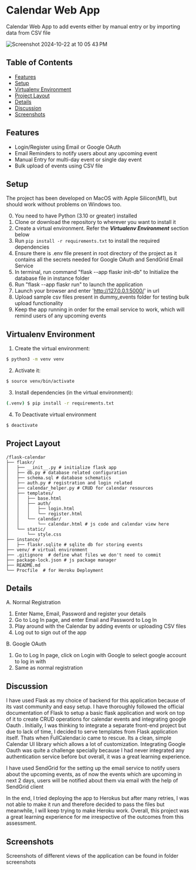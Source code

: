 # Calendar Web App
Calendar Web App to add events either by manual entry or by importing data from CSV file

![Screenshot 2024-10-22 at 10 05 43 PM](https://github.com/user-attachments/assets/0910076b-c721-4341-abdb-777fa5724585)


## Table of Contents

- [Features](#features)
- [Setup](#setup)
- [Virtualenv Environment](#virtualenv-environment)
- [Project Layout](#project-layout)
- [Details](#details)
- [Discussion](#discussion)
- [Screenshots](#screenshots)


## Features

- Login/Register using Email or Google OAuth
- Email Reminders to notify users about any upcoming event
- Manual Entry for multi-day event or single day event
- Bulk upload of events using CSV file

## Setup

The project has been developed on MacOS with Apple Silicon(M1), but should work without problems on Windows too.

0. You need to have Python (3.10 or greater) installed
1. Clone or download the repository to wherever you want to install it
2. Create a virtual environment. Refer the ***Virtualenv Environment*** section below
3. Run `pip install -r requirements.txt` to install the required dependencies
4. Ensure there is .env file present in root directory of the project as it contains all the secrets needed for Google OAuth and SendGrid Email Service
5. In terminal, run command "flask --app flaskr init-db" to Initialize the database file in instance folder
6. Run "flask --app flaskr run" to launch the application
7. Launch your browser and enter 'http://127.0.0.1:5000/' in url
8. Upload sample csv files present in dummy_events folder for testing bulk upload functionality
9. Keep the app running in order for the email service to work, which will remind users of any upcoming events

## Virtualenv Environment

1. Create the virtual environment:
```bash
$ python3 -m venv venv
```

2. Activate it:
```bash
$ source venv/bin/activate
```

3. Install dependencies (in the virtual environment):
```bash
(.venv) $ pip install -r requirements.txt
```
4. To Deactivate virtual environment
```bash
$ deactivate
```

## Project Layout
```
/flask-calendar
├── flaskr/
│   ├── __init__.py # initialize flask app
│   ├── db.py # database related configuration
│   ├── schema.sql # database schematics 
│   ├── auth.py # registration and login related 
│   ├── calendar_helper.py # CRUD for calendar resources
│   ├── templates/
│   │   ├── base.html
│   │   ├── auth/
│   │   │   ├── login.html
│   │   │   └── register.html
│   │   └── calendar/
│   │       └── calendar.html # js code and calendar view here 
│   └── static/
│       └── style.css    
├── instance/ 
│   ├── flaskr.sqlite # sqlite db for storing events
├── venv/ # virtual environment
├── .gitignore  # define what files we don't need to commit
├── package-lock.json # js package manager
├── README.md
└── Procfile  # for Heroku Deployment
```

## Details

A. Normal Registration
1. Enter Name, Email, Password and register your details
2. Go to Log In page, and enter Email and Password to Log In
3. Play around with the Calendar by adding events or uploading CSV files
4. Log out to sign out of the app


B. Google OAuth
1. Go to Log In page, click on Login with Google to select google account to log in with
2. Same as normal registration

## Discussion

I have used Flask as my choice of backend for this application because of its vast community and easy setup. I have thoroughly followed the official documentation of Flask to setup a basic flask application and work on top of it to create CRUD operations for calendar events and integrating google Oauth . Initially, I was thinking to integrate a separate front-end project but due to lack of time, I decided to serve templates from Flask application  itself. Thats when FullCalendar.io came to rescue. Its a clean, simple Calendar UI library which allows a lot of customization. Integrating Google Oauth was quite a challenge specially because I had never integrated any authentication service before but overall, it was  a great learning experience. 

I have used SendGrid for the setting up the email service to notify users about the upcoming events, as of now the events which are upcoming in next 2 days, users will be notified about them via email with the help of SendGrid client

In the end, I tried deploying the app to Herokus but after many retries, I was not able to make it run and therefore decided to pass the files but meanwhile, I will keep trying to make Heroku work. Overall, this project was a great learning experience for me irrespective of the outcomes from this assessment.



## Screenshots

Screenshots of different views of the application can be found in folder screenshots
